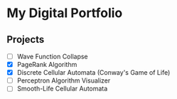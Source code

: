 # My Digital Portfolio

## Projects
- [ ] Wave Function Collapse
- [X] PageRank Algorithm
- [X] Discrete Cellular Automata (Conway's Game of Life)
- [ ] Perceptron Algorithm Visualizer
- [ ] Smooth-Life Cellular Automata